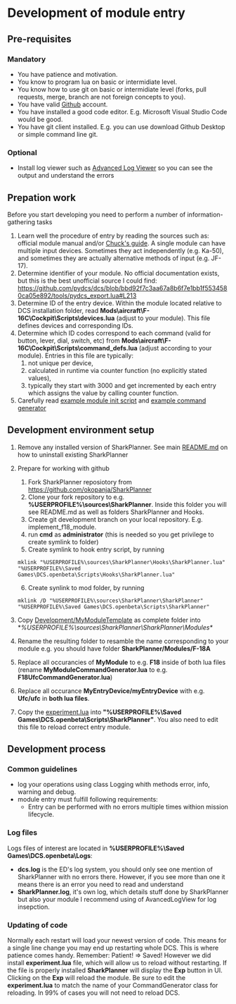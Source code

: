 # Development of module entry
## Pre-requisites
### Mandatory
- You have patience and motivation.
- You know to program lua on basic or intermidiate level.
- You know how to use git on basic or intermidiate level (forks, pull requests, merge, branch are not foreign concepts to you).
- You have valid [Github](https://github.com) account. 
- You have installed a good code editor. E.g. Microsoft Visual Studio Code would be good.
- You have git client installed. E.g. you can use download Github Desktop or simple command line git.
### Optional
- Install log viewer such as [Advanced Log Viewer](https://github.com/Scarfsail/AdvancedLogViewer) so you can see the output and understand the errors

## Prepation work
Before you start developing you need to perform a number of information-gathering tasks
1. Learn well the procedure of entry by reading the sources such as: official module manual and/or [Chuck's guide](https://chucksguides.com/). A single module can have multiple input devices. Sometimes they act independently (e.g. Ka-50), and sometimes they are actually alternative methods of input (e.g. JF-17).
2. Determine identifier of your module. No official documentation exists, but this is the best unofficial source I could find: https://github.com/pydcs/dcs/blob/bbd92f7c3aa67a8b6f7e1bb1f5534580ca05e892/tools/pydcs_export.lua#L213
4. Determine ID of the entry device. Within the module located relative to DCS installation folder, read **Mods\aircraft\F-16C\Cockpit\Scripts\devices.lua** (adjust to your module). This file defines devices and corresponding IDs. 
5. Determine which ID codes correspond to each command (valid for button, lever, dial, switch, etc) from **Mods\aircraft\F-16C\Cockpit\Scripts\command_defs.lua** (adjust according to your module). Entries in this file are typically: 
   1. not unique per device, 
   2. calculated in runtime via counter function (no explicitly stated values),
   3. typically they start with 3000 and get incremented by each entry which assigns the value by calling counter function.
6. Carefully read [example module init script](MyModuleTemplate/init.lua) and [example command generator](MyModuleTemplate/MyModuleCommandGenerator.lua)

## Development environment setup
1. Remove any installed version of SharkPlanner. See main [README.md](README.md) on how to uninstall existing SharkPlanner
2. Prepare for working with github
   1. Fork SharkPlanner reposiotory from https://github.com/okopanja/SharkPlanner
   2. Clone your fork repository to e.g. **%USERPROFILE%\sources\SharkPlanner**. Inside this folder you will see README.md as well as folders SharkPlanner and Hooks.
   3. Create git development branch on your local repository. E.g. implement_f18_module.
   4. run **cmd** as **administrator** (this is needed so you get privilege to create symlink to folder)
   5. Create symlink to hook entry script, by running 
   
   ```mklink "%USERPROFILE%\sources\SharkPlanner\Hooks\SharkPlanner.lua" "%USERPROFILE%\Saved Games\DCS.openbeta\Scripts\Hooks\SharkPlanner.lua"```
    
   6. Create synlink to mod folder, by running 
    
    ```mklink /D "%USERPROFILE%\sources\SharkPlanner\SharkPlanner" "%USERPROFILE%\Saved Games\DCS.openbeta\Scripts\SharkPlanner"```

5. Copy [Development/MyModuleTemplate](MyModuleTemplate) as complete folder into **%USERPROFILE%\sources\SharkPlanner\SharkPlanner\Modules\**
6. Rename the resulting folder to resamble the name corresponding to your module e.g. you should have folder **SharkPlanner/Modules/F-18A**
7. Replace all occurancies of **MyModule** to e.g. **F18** inside of both lua files (rename **MyModuleCommandGenerator.lua** to e.g. **F18UfcCommandGenerator.lua**)
8. Replace all occurance **MyEntryDevice/myEntryDevice** with e.g. **Ufc/ufc** in **both lua files**.
9. Copy the [experiment.lua](experiment.lua) into **"%USERPROFILE%\Saved Games\DCS.openbeta\Scripts\SharkPlanner"**. You also need to edit this file to reload correct entry module.

## Development process
### Common guidelines
- log your operations using class Logging whith methods error, info, warning and debug.
- module entry must fulfill following requirements:
  - Entry can be performed with no errors multiple times withion mission lifecycle. 

### Log files
Logs files of interest are located in **%USERPROFILE%\Saved Games\DCS.openbeta\Logs**:
- **dcs.log** is the ED's log system, you should only see one mention of SharkPlanner with no errors there. However, if you see more than one it means there is an error you need to read and understand
- **SharkPlanner.log**, it's own log, which details stuff done by SharkPlanner but also your module
I recommend using of AvancedLogView for log insepction.  

### Updating of code
Normally each restart will load your newest version of code. This means for a single line change you may end up restarting whole DCS. This is where patience comes handy. Remember: Patient! => Saved!
However we did install **experiment.lua** file, which will allow us to reload without restarting. If the file is properly installed **SharkPlanner** will display the **Exp** button in UI. Clicking on the **Exp** will reload the module. Be sure to edit the **experiment.lua** to match the name of your CommandGenerator class for reloading. In 99% of cases you will not need to reload DCS.

